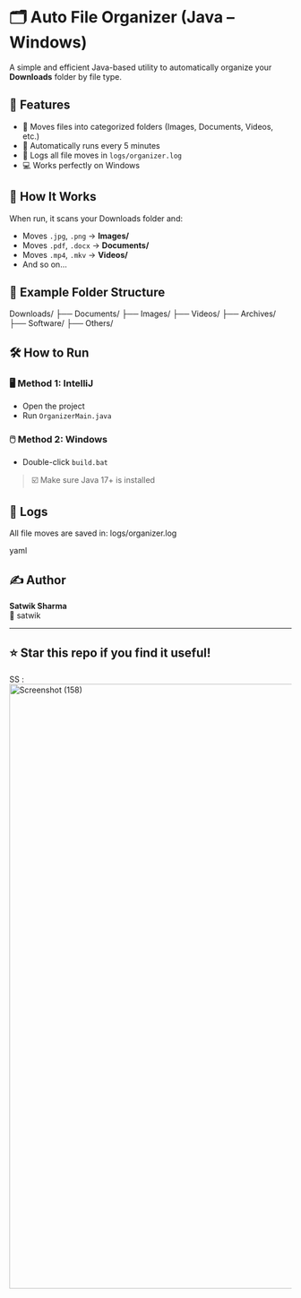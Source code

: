 # 🗂️ Auto File Organizer (Java – Windows)

A simple and efficient Java-based utility to automatically organize your **Downloads** folder by file type.

## 🚀 Features
- 📂 Moves files into categorized folders (Images, Documents, Videos, etc.)
- 🔁 Automatically runs every 5 minutes
- 📝 Logs all file moves in `logs/organizer.log`
- 💻 Works perfectly on Windows

## 📁 How It Works
When run, it scans your Downloads folder and:
- Moves `.jpg`, `.png` → **Images/**
- Moves `.pdf`, `.docx` → **Documents/**
- Moves `.mp4`, `.mkv` → **Videos/**
- And so on...

## 🧪 Example Folder Structure
Downloads/
├── Documents/
├── Images/
├── Videos/
├── Archives/
├── Software/
├── Others/


## 🛠️ How to Run

### 🖥️ Method 1: IntelliJ
- Open the project
- Run `OrganizerMain.java`

### 🖱️ Method 2: Windows
- Double-click `build.bat`

> ☑️ Make sure Java 17+ is installed

## 📒 Logs
All file moves are saved in:
logs/organizer.log

yaml


## ✍️ Author
**Satwik Sharma**  
📧 satwik

---

## ⭐️ Star this repo if you find it useful!

SS : <img width="1920" height="1080" alt="Screenshot (158)" src="https://github.com/user-attachments/assets/16ac39d4-18f5-497a-b9a8-bc588bf1d0cb" />

